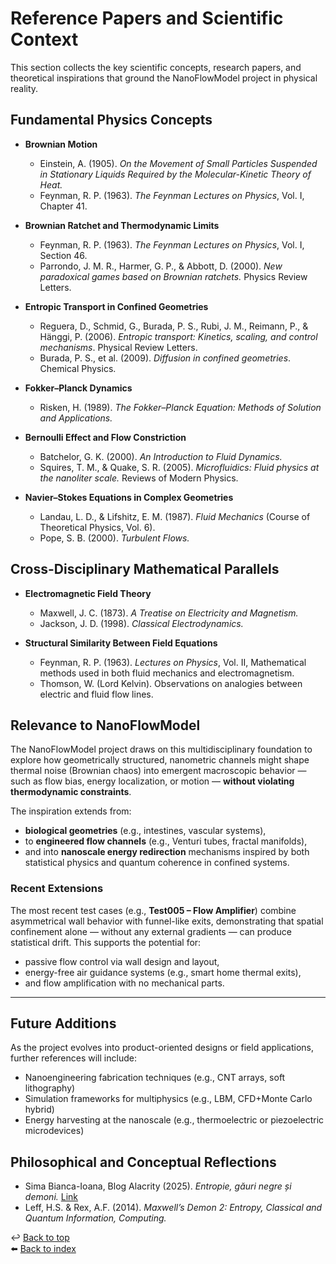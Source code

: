 # Reference Papers and Scientific Context

This section collects the key scientific concepts, research papers, and theoretical inspirations that ground the NanoFlowModel project in physical reality.

## Fundamental Physics Concepts

- **Brownian Motion**

  - Einstein, A. (1905). _On the Movement of Small Particles Suspended in Stationary Liquids Required by the Molecular-Kinetic Theory of Heat._
  - Feynman, R. P. (1963). _The Feynman Lectures on Physics_, Vol. I, Chapter 41.

- **Brownian Ratchet and Thermodynamic Limits**

  - Feynman, R. P. (1963). _The Feynman Lectures on Physics_, Vol. I, Section 46.
  - Parrondo, J. M. R., Harmer, G. P., & Abbott, D. (2000). _New paradoxical games based on Brownian ratchets._ Physics Review Letters.

- **Entropic Transport in Confined Geometries**

  - Reguera, D., Schmid, G., Burada, P. S., Rubi, J. M., Reimann, P., & Hänggi, P. (2006). _Entropic transport: Kinetics, scaling, and control mechanisms_. Physical Review Letters.
  - Burada, P. S., et al. (2009). _Diffusion in confined geometries_. Chemical Physics.

- **Fokker–Planck Dynamics**

  - Risken, H. (1989). _The Fokker–Planck Equation: Methods of Solution and Applications._

- **Bernoulli Effect and Flow Constriction**

  - Batchelor, G. K. (2000). _An Introduction to Fluid Dynamics._
  - Squires, T. M., & Quake, S. R. (2005). _Microfluidics: Fluid physics at the nanoliter scale._ Reviews of Modern Physics.

- **Navier–Stokes Equations in Complex Geometries**

  - Landau, L. D., & Lifshitz, E. M. (1987). _Fluid Mechanics_ (Course of Theoretical Physics, Vol. 6).
  - Pope, S. B. (2000). _Turbulent Flows._

## Cross-Disciplinary Mathematical Parallels

- **Electromagnetic Field Theory**

  - Maxwell, J. C. (1873). _A Treatise on Electricity and Magnetism._
  - Jackson, J. D. (1998). _Classical Electrodynamics._

- **Structural Similarity Between Field Equations**

  - Feynman, R. P. (1963). _Lectures on Physics_, Vol. II, Mathematical methods used in both fluid mechanics and electromagnetism.
  - Thomson, W. (Lord Kelvin). Observations on analogies between electric and fluid flow lines.

## Relevance to NanoFlowModel

The NanoFlowModel project draws on this multidisciplinary foundation to explore how geometrically structured, nanometric channels might shape thermal noise (Brownian chaos) into emergent macroscopic behavior — such as flow bias, energy localization, or motion — **without violating thermodynamic constraints**.

The inspiration extends from:

- **biological geometries** (e.g., intestines, vascular systems),
- to **engineered flow channels** (e.g., Venturi tubes, fractal manifolds),
- and into **nanoscale energy redirection** mechanisms inspired by both statistical physics and quantum coherence in confined systems.

### Recent Extensions

The most recent test cases (e.g., **Test005 – Flow Amplifier**) combine asymmetrical wall behavior with funnel-like exits, demonstrating that spatial confinement alone — without any external gradients — can produce statistical drift. This supports the potential for:

- passive flow control via wall design and layout,
- energy-free air guidance systems (e.g., smart home thermal exits),
- and flow amplification with no mechanical parts.

---

## Future Additions

As the project evolves into product-oriented designs or field applications, further references will include:

- Nanoengineering fabrication techniques (e.g., CNT arrays, soft lithography)
- Simulation frameworks for multiphysics (e.g., LBM, CFD+Monte Carlo hybrid)
- Energy harvesting at the nanoscale (e.g., thermoelectric or piezoelectric microdevices)

## Philosophical and Conceptual Reflections

- Sima Bianca-Ioana, Blog Alacrity (2025). _Entropie, găuri negre și demoni._ [Link](https://blog.alacrity.education/entropie-gauri-negre-si-demoni/)
- Leff, H.S. & Rex, A.F. (2014). _Maxwell’s Demon 2: Entropy, Classical and Quantum Information, Computing._

↩️ [Back to top](#)  
⬅️ [Back to index](../index.md)
